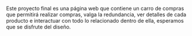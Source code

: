 Este proyecto final es una página web que contiene un carro de compras que permitirá realizar compras, valga la redundancia, ver detalles de cada producto e interactuar con todo lo relacionado dentro de ella, esperamos que se disfrute del diseño.